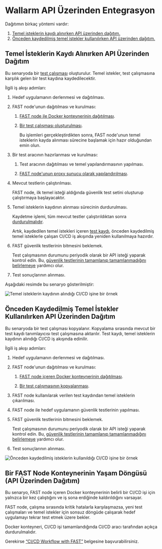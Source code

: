 [img-sample-job-recording]:     ../../images/fast/poc/en/integration-overview/sample-job.png
[img-sample-job-no-recording]:  ../../images/fast/poc/en/integration-overview/sample-job-no-recording.png

[doc-testrun]:                  ../operations/internals.md#test-run
[doc-container-deployment]:     node-deployment.md#deployment-of-the-docker-container-with-the-fast-node
[doc-testrun-creation]:         node-deployment.md#creating-a-test-run 
[doc-testrun-copying]:          node-deployment.md#copying-a-test-run     
[doc-proxy-configuration]:      proxy-configuration.md
[doc-stopping-recording]:       stopping-recording.md
[doc-testrecord]:               ../operations/internals.md#test-record
[doc-waiting-for-tests]:        waiting-for-tests.md

[anchor-recording]:             #deployment-via-the-api-when-baseline-requests-recording-takes-place 
[anchor-no-recording]:          #deployment-via-the-api-when-prerecorded-baseline-requests-are-used

[doc-integration-overview]:     integration-overview.md

#   Wallarm API Üzerinden Entegrasyon

Dağıtımın birkaç yöntemi vardır:
1.  [Temel isteklerin kaydı alınırken API üzerinden dağıtım.][anchor-recording]
2.  [Önceden kaydedilmiş temel istekler kullanılırken API üzerinden dağıtım.][anchor-no-recording]


##  Temel İsteklerin Kaydı Alınırken API Üzerinden Dağıtım

Bu senaryoda bir [test çalışması][doc-testrun] oluşturulur. Temel istekler, test çalışmasına karşılık gelen bir test kaydına kaydedilecektir.

İlgili iş akışı adımları:

1.  Hedef uygulamanın derlenmesi ve dağıtılması.

2.  FAST node'unun dağıtılması ve kurulması:
    
    1.  [FAST node ile Docker konteynerinin dağıtılması][doc-container-deployment].
    
    2.  [Bir test çalışması oluşturulması][doc-testrun-creation].
    
        Bu işlemleri gerçekleştirdikten sonra, FAST node'unun temel isteklerin kayda alınması sürecine başlamak için hazır olduğundan emin olun.
    
3.  Bir test aracının hazırlanması ve kurulması:
    
    1.  Test aracının dağıtılması ve temel yapılandırmasının yapılması.
    
    2.  [FAST node'unun proxy sunucu olarak yapılandırılması][doc-proxy-configuration].
    
4.  Mevcut testlerin çalıştırılması.
    
    FAST node, ilk temel isteği aldığında güvenlik test setini oluşturup çalıştırmaya başlayacaktır.
    
5.  Temel isteklerin kaydının alınması sürecinin durdurulması.
    
    Kaydetme işlemi, tüm mevcut testler çalıştırıldıktan sonra [durdurulmalıdır][doc-stopping-recording].
    
    Artık, kaydedilen temel istekleri içeren [test kaydı][doc-testrecord], önceden kaydedilmiş temel isteklerle çalışan CI/CD iş akışında yeniden kullanılmaya hazırdır.  
    
6.  FAST güvenlik testlerinin bitmesini beklemek.
    
    Test çalışmasının durumunu periyodik olarak bir API isteği yaparak kontrol edin. Bu, [güvenlik testlerinin tamamlanıp tamamlanmadığını belirlemeye][doc-waiting-for-tests] yardımcı olur.
    
7.  Test sonuçlarının alınması.

Aşağıdaki resimde bu senaryo gösterilmiştir:

![Temel isteklerin kaydının alındığı CI/CD işine bir örnek][img-sample-job-recording]


##  Önceden Kaydedilmiş Temel İstekler Kullanılırken API Üzerinden Dağıtım

Bu senaryoda bir test çalışması kopyalanır. Kopyalama sırasında mevcut bir test kaydı tanımlayıcısı test çalışmasına aktarılır. Test kaydı, temel isteklerin kaydının alındığı CI/CD iş akışında edinilir.

İlgili iş akışı adımları:

1.  Hedef uygulamanın derlenmesi ve dağıtılması.

2.  FAST node'unun dağıtılması ve kurulması:
    
    1.  [FAST node içeren Docker konteynerinin dağıtılması][doc-container-deployment].
    
    2.  [Bir test çalışmasının kopyalanması][doc-testrun-copying].    

3.  FAST node kullanılarak verilen test kaydından temel isteklerin çıkarılması. 

4.  FAST node ile hedef uygulamanın güvenlik testlerinin yapılması.

5.  FAST güvenlik testlerinin bitmesini beklemek.
    
    Test çalışmasının durumunu periyodik olarak bir API isteği yaparak kontrol edin. Bu, [güvenlik testlerinin tamamlanıp tamamlanmadığını belirlemeye][doc-waiting-for-tests] yardımcı olur.
    
6.  Test sonuçlarının alınması.

![Önceden kaydedilmiş isteklerin kullanıldığı CI/CD işine bir örnek][img-sample-job-no-recording]   


##  Bir FAST Node Konteynerinin Yaşam Döngüsü (API Üzerinden Dağıtım)

Bu senaryo, FAST node içeren Docker konteynerinin belirli bir CI/CD işi için yalnızca bir kez çalıştığını ve iş sona erdiğinde kaldırıldığını varsayar.
 
FAST node, çalışma sırasında kritik hatalarla karşılaşmazsa, yeni test çalışmaları ve temel istekler için sonsuz döngüde çalışarak hedef uygulamayı tekrar test etmek üzere bekler.
  
Docker konteyneri, CI/CD işi tamamlandığında CI/CD aracı tarafından açıkça durdurulmalıdır. 

<!-- -->
Gerekirse [“CI/CD Workflow with FAST”][doc-integration-overview] belgesine başvurabilirsiniz.